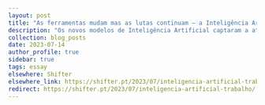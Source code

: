```yaml
---
layout: post
title: "As ferramentas mudam mas as lutas continuam – a Inteligência Artificial e o que quer dizer para o teu trabalho"
description: "Os novos modelos de Inteligência Artificial captaram a atenção de tudo e todos. Com a sua capacidade para gerar texto como nunca antes visto, surgiram medos de que possam destruir empregos em massa. Será essa ameaça real? Ou os pressupostos desse medo são mais sociais e políticos do que tecnológicos? Escrito com João Gabriel Ribeiro"
collection: blog_posts
date: 2023-07-14
author_profile: true
sidebar: true
tags: essay
elsewhere: Shifter
elsewhere_link: https://shifter.pt/2023/07/inteligencia-artificial-trabalho/
redirect: https://shifter.pt/2023/07/inteligencia-artificial-trabalho/
---
```

